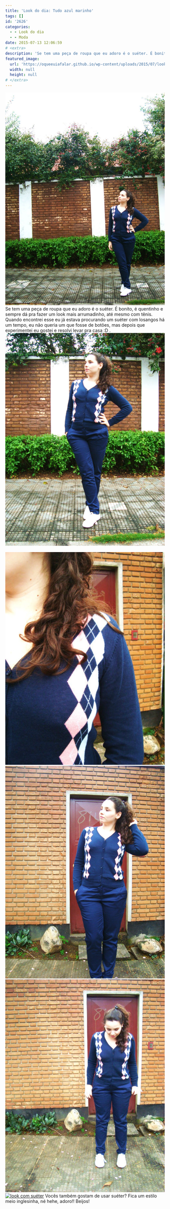 ```yaml
---
title: 'Look do dia: Tudo azul marinho'
tags: []
id: '2626'
categories:
  - - Look do dia
  - - Moda
date: 2015-07-13 12:06:59
# <extra>
description: 'Se tem uma peça de roupa que eu adoro é o suéter. É bonito, é quentinho e sempre dá pra fazer um look mais arrumadinho, até mesmo com tênis. Quando encontrei esse eu já estava procurando um suéter com losangos há um tempo, eu não queria um que fosse de botões, mas depois que experimentei eu gostei e resolvi levar pra casa 😀 . &nbsp; Vocês também gostam de usar suéter? Fica um estilo meio inglesinha, né hehe, adoro!! Beijos!'
featured_image: 
  url: 'https://oqueeuiafalar.github.io/wp-content/uploads/2015/07/look-azul-marinho-com-sueter-de-losango-768x1024.jpg'
  width: null
  height: null
# </extra>
---
```


[![look azul marinho com sueter de losango](/wp-content/uploads/2015/07/look-azul-marinho-com-sueter-de-losango-768x1024.jpg)](/wp-content/uploads/2015/07/look-azul-marinho-com-sueter-de-losango.jpg) Se tem uma peça de roupa que eu adoro é o suéter. É bonito, é quentinho e sempre dá pra fazer um look mais arrumadinho, até mesmo com tênis. Quando encontrei esse eu já estava procurando um suéter com losangos há um tempo, eu não queria um que fosse de botões, mas depois que experimentei eu gostei e resolvi levar pra casa :D . [![look com suéter azul marinho com losango ](/wp-content/uploads/2015/07/sueter-azul-marinho-com-losango-768x1024.jpg)](/wp-content/uploads/2015/07/sueter-azul-marinho-com-losango.jpg)   [![suéter com botão e losango](/wp-content/uploads/2015/07/suéter-com-botão-e-losango-768x1024.jpg)](/wp-content/uploads/2015/07/suéter-com-botão-e-losango.jpg)[![look azul marinho com suéter de botão e tênis branco](/wp-content/uploads/2015/07/look-azul-marinho-com-suéter-de-botão-e-tênis-branco-768x1024.jpg)](/wp-content/uploads/2015/07/look-azul-marinho-com-suéter-de-botão-e-tênis-branco.jpg) [![Suéter de botão com losango e calça de brim](/wp-content/uploads/2015/07/Suéter-de-botão-com-losango-e-calça-de-brim-768x1024.jpg)](/wp-content/uploads/2015/07/Suéter-de-botão-com-losango-e-calça-de-brim.jpg) [![look com suéter](/wp-content/uploads/2015/07/look-com-suéter-768x1024.jpg)](/wp-content/uploads/2015/07/look-com-suéter.jpg) Vocês também gostam de usar suéter? Fica um estilo meio inglesinha, né hehe, adoro!! Beijos!
